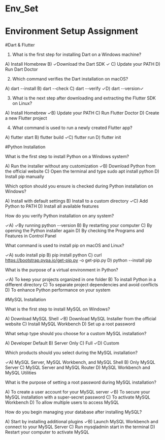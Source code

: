# Env_Set

# Environment Setup Assignment

#Dart & Flutter

1. What is the first step for installing Dart on a Windows machine?

A) Install Homebrew
B) ✓Download the Dart SDK ✓
C) Update your PATH
D) Run Dart Doctor


2. Which command verifies the Dart installation on macOS?

A) dart --install
B) dart --check
C) dart --verify
✓D) dart --version✓


3. What is the next step after downloading and extracting the Flutter SDK on Linux?

A) Install Homebrew
✓B) Update your PATH
C) Run Flutter Doctor
D) Create a new Flutter project


4. What command is used to run a newly created Flutter app?

A) flutter start
B) flutter build
✓C) flutter run
D) flutter init


#Python Installation

What is the first step to install Python on a Windows system?

A) Run the installer without any customization
✓B) Download Python from the official website
C) Open the terminal and type sudo apt install python
D) Install pip manually

Which option should you ensure is checked during Python installation on Windows?

A) Install with default settings
B) Install to a custom directory
✓C) Add Python to PATH
D) Install all available features

How do you verify Python installation on any system?

✓A) ✓By running python --version
B) By restarting your computer
C) By opening the Python installer again
D) By checking the Programs and Features in Control Panel

What command is used to install pip on macOS and Linux?

✓A) sudo install pip
B) pip install python
C) curl https://bootstrap.pypa.io/get-pip.py -o get-pip.py
D) python --install pip

What is the purpose of a virtual environment in Python?

✓A) To keep your projects organized in one folder
B) To install Python in a different directory
C) To separate project dependencies and avoid conflicts
D) To enhance Python performance on your system

#MySQL Installation

What is the first step to install MySQL on Windows?

A) Download MySQL Shell
✓B) Download MySQL Installer from the official website
C) Install MySQL Workbench
D) Set up a root password

What setup type should you choose for a custom MySQL installation?

A) Developer Default
B) Server Only
C) Full
✓D) Custom

Which products should you select during the MySQL installation?

✓A) MySQL Server, MySQL Workbench, and MySQL Shell
B) Only MySQL Server
C) MySQL Server and MySQL Router
D) MySQL Workbench and MySQL Utilities

What is the purpose of setting a root password during MySQL installation?

A) To create a user account for your MySQL server
✓B) To secure your MySQL installation with a super-secret password
C) To activate MySQL Workbench
D) To allow multiple users to access MySQL

How do you begin managing your database after installing MySQL?

A) Start by installing additional plugins
✓B) Launch MySQL Workbench and connect to your MySQL Server
C) Run mysqladmin start in the terminal
D) Restart your computer to activate MySQL
